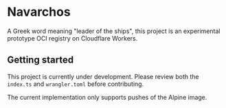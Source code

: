 # Navarchos

A Greek word meaning "leader of the ships", this project is an experimental prototype OCI registry on Cloudflare Workers.

## Getting started

This project is currently under development. Please review both the `index.ts` and `wrangler.toml` before contributing.

The current implementation only supports pushes of the Alpine image.